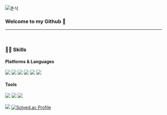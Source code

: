 ![춘식](https://user-images.githubusercontent.com/122425985/229136058-468e62e6-28b0-49b1-abac-27dc7b40c13b.gif)

### Welcome to my Github 💜

<hr><br>

### 👩‍💻 Skills
#### Platforms & Languages
<img src="https://img.shields.io/badge/Java-007396?style=for-the-badge&logo=Java&logoColor=white"> <img src="https://img.shields.io/badge/HTML5-E34F26?style=for-the-badge&logo=HTML5&logoColor=white"> <img src="https://img.shields.io/badge/CSS3-1572B6?style=for-the-badge&logo=CSS3&logoColor=white"> <img src="https://img.shields.io/badge/JavaScript-F7DF1E?style=for-the-badge&logo=JavaScript&logoColor=white"> <img src="https://img.shields.io/badge/mysql-4479A1?style=for-the-badge&logo=mysql&logoColor=white"> <img src="https://img.shields.io/badge/Markdown-000000?style=for-the-badge&logo=Markdown&logoColor=white">

#### Tools
<img src="https://img.shields.io/badge/Eclipse IDE-2C2255?style=for-the-badge&logo=Eclipse IDE&logoColor=white"> <img src="https://img.shields.io/badge/Visual Studio Code-007ACC?style=for-the-badge&logo=Visual Studio Code&logoColor=white"> <img src="https://img.shields.io/badge/github-181717?style=for-the-badge&logo=github&logoColor=white">
<br><br>
<img src="https://github-readme-stats.vercel.app/api?username=Boyeon-Kimm&theme=buefy&show_icons=true"> [![Solved.ac Profile](http://mazassumnida.wtf/api/v2/generate_badge?boj=boyoun1113)](https://solved.ac/boyoun1113/)
